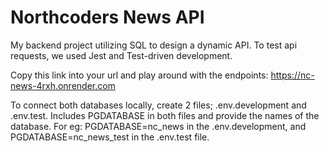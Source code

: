 # Northcoders News API

My backend project utilizing SQL to design a dynamic API. To test api requests, we used Jest and Test-driven development.

Copy this link into your url and play around with the endpoints: https://nc-news-4rxh.onrender.com

To connect both databases locally, create 2 files; .env.development and .env.test. Includes PGDATABASE in both files and provide the names of the database. For eg: PGDATABASE=nc_news in the .env.development, and PGDATABASE=nc_news_test in the .env.test file.
